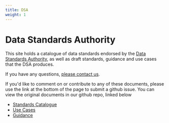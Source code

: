 ```yaml
---
title: DSA
weight: 1
---
```


# Data Standards Authority

This site holds a catalogue of data standards endorsed by the [Data Standards Authority](https://www.gov.uk/government/groups/data-standards-authority), as well as draft standards, guidance and use cases that the DSA produces.

If you have any questions, [please contact us](mailto:standards-catalogue@digital.cabinet-office.gov.uk).

If you'd like to comment on or contribute to any of these documents, please use the link at the bottom of the page to submit a github issue. You can view the original documents in our github repo, linked below

- [Standards Catalogue](/standards/)
- [Use Cases](/usecases/)
- [Guidance](/guidance/)
